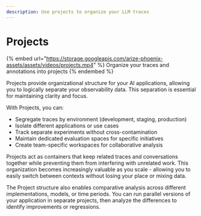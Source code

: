 ```yaml
---
description: Use projects to organize your LLM traces
---
```


# Projects

{% embed url="https://storage.googleapis.com/arize-phoenix-assets/assets/videos/projects.mp4" %}
Organize your traces and annotations into projects
{% endembed %}



Projects provide organizational structure for your AI applications, allowing you to logically separate your observability data. This separation is essential for maintaining clarity and focus.

With Projects, you can:

* Segregate traces by environment (development, staging, production)
* Isolate different applications or use cases
* Track separate experiments without cross-contamination
* Maintain dedicated evaluation spaces for specific initiatives
* Create team-specific workspaces for collaborative analysis

Projects act as containers that keep related traces and conversations together while preventing them from interfering with unrelated work. This organization becomes increasingly valuable as you scale - allowing you to easily switch between contexts without losing your place or mixing data.

The Project structure also enables comparative analysis across different implementations, models, or time periods. You can run parallel versions of your application in separate projects, then analyze the differences to identify improvements or regressions.
